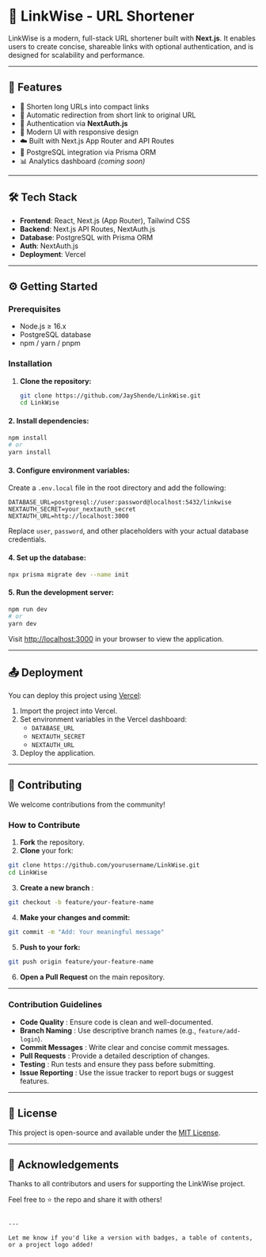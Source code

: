 # 🔗 LinkWise - URL Shortener

LinkWise is a modern, full-stack URL shortener built with **Next.js**. It enables users to create concise, shareable links with optional authentication, and is designed for scalability and performance.

---

## 🚀 Features

- 🔗 Shorten long URLs into compact links
- 🔄 Automatic redirection from short link to original URL
- 🔐 Authentication via **NextAuth.js**
- 🧠 Modern UI with responsive design
- ☁️ Built with Next.js App Router and API Routes
- 💾 PostgreSQL integration via Prisma ORM
- 📊 Analytics dashboard *(coming soon)*

---

## 🛠️ Tech Stack

- **Frontend**: React, Next.js (App Router), Tailwind CSS
- **Backend**: Next.js API Routes, NextAuth.js
- **Database**: PostgreSQL with Prisma ORM
- **Auth**: NextAuth.js
- **Deployment**: Vercel

---



## ⚙️ Getting Started

### Prerequisites

- Node.js ≥ 16.x
- PostgreSQL database
- npm / yarn / pnpm

### Installation

1. **Clone the repository:**

   ```bash
   git clone https://github.com/JayShende/LinkWise.git
   cd LinkWise
   ```


#### 2. Install dependencies:

```bash
npm install
# or
yarn install
```

#### 3. Configure environment variables:

Create a `.env.local` file in the root directory and add the following:

```env
DATABASE_URL=postgresql://user:password@localhost:5432/linkwise
NEXTAUTH_SECRET=your_nextauth_secret
NEXTAUTH_URL=http://localhost:3000
```

Replace `user`, `password`, and other placeholders with your actual database credentials.

#### 4. Set up the database:

```bash
npx prisma migrate dev --name init
```

#### 5. Run the development server:

```bash
npm run dev
# or
yarn dev
```

Visit [http://localhost:3000](http://localhost:3000/) in your browser to view the application.

---

## 📤 Deployment

You can deploy this project using [Vercel](https://vercel.com/):

1. Import the project into Vercel.
2. Set environment variables in the Vercel dashboard:
   * `DATABASE_URL`
   * `NEXTAUTH_SECRET`
   * `NEXTAUTH_URL`
3. Deploy the application.

---

## 🤝 Contributing

We welcome contributions from the community!

### How to Contribute

1. **Fork** the repository.
2. **Clone** your fork:

```bash
git clone https://github.com/yourusername/LinkWise.git
cd LinkWise
```

3. **Create a new branch** :

```bash
git checkout -b feature/your-feature-name
```

4. **Make your changes and commit:**

```bash
git commit -m "Add: Your meaningful message"
```

5. **Push to your fork:**

```bash
git push origin feature/your-feature-name
```

6. **Open a Pull Request** on the main repository.

---

### Contribution Guidelines

* **Code Quality** : Ensure code is clean and well-documented.
* **Branch Naming** : Use descriptive branch names (e.g., `feature/add-login`).
* **Commit Messages** : Write clear and concise commit messages.
* **Pull Requests** : Provide a detailed description of changes.
* **Testing** : Run tests and ensure they pass before submitting.
* **Issue Reporting** : Use the issue tracker to report bugs or suggest features.

---

## 🧾 License

This project is open-source and available under the [MIT License](https://chatgpt.com/c/LICENSE).

---

## 🙌 Acknowledgements

Thanks to all contributors and users for supporting the LinkWise project.

Feel free to ⭐️ the repo and share it with others!

```

---

Let me know if you'd like a version with badges, a table of contents, or a project logo added!
```
